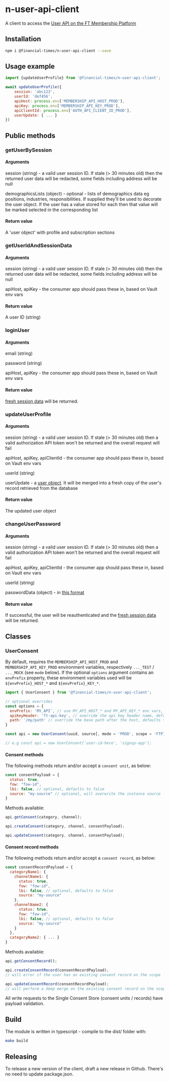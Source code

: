 # n-user-api-client

A client to access the [User API on the FT Membership Platform](https://developer.ft.com/portal/docs-membership-platform-api)

## Installation

```sh
npm i @financial-times/n-user-api-client --save
```

## Usage example

```js
import {updateUserProfile} from '@financial-times/n-user-api-client';

await updateUserProfile({
    session: 'abc123',
    userId: 'def456',
    apiHost: process.env['MEMBERSHIP_API_HOST_PROD'],
    apiKey: process.env['MEMBERSHIP_API_KEY_PROD'],
    apiClientId: process.env['AUTH_API_CLIENT_ID_PROD'],
    userUpdate: { ... }
})

```

## Public methods

### getUserBySession

#### Arguments

session (string) - a valid user session ID. If stale (> 30 minutes old) then the returned user data will be redacted, some fields including address will be null

demographicsLists (object) - optional - lists of demographics data eg positions, industries, responsibilities. If supplied they'll be used to decorate the user object. If the user has a value stored for each then that value will be marked selected in the corresponding list

#### Return value

A 'user object' with profile and subscription sections

### getUserIdAndSessionData

#### Arguments

session (string) - a valid user session ID. If stale (> 30 minutes old) then the returned user data will be redacted, some fields including address will be null

apiHost, apiKey - the consumer app should pass these in, based on Vault env vars

#### Return value

A user ID (string)

### loginUser
#### Arguments

email (string)

password (string)

apiHost, apiKey - the consumer app should pass these in, based on Vault env vars


#### Return value

[fresh session data](https://developer.ft.com/portal/docs-membership-platform-api-post-login) will be returned.


### updateUserProfile

#### Arguments

session (string) - a valid user session ID. If stale (> 30 minutes old) then a valid authorization API token won't be returned and the overall request will fail

apiHost, apiKey, apiClientId - the consumer app should pass these in, based on Vault env vars

userId (string)

userUpdate - a [user object](https://developer.ft.com/portal/docs-membership-platform-api-user-profile-request-resource). It will be merged into a fresh copy of the user's record retrieved from the database

#### Return value

The updated user object

### changeUserPassword

#### Arguments

session (string) - a valid user session ID. If stale (> 30 minutes old) then a valid authorization API token won't be returned and the overall request will fail

apiHost, apiKey, apiClientId - the consumer app should pass these in, based on Vault env vars

userId (string)

passwordData (object) - in [this format](https://developer.ft.com/portal/docs-membership-platform-api-user-api-post-users-userid-credentials-change-password)

#### Return value

If successful, the user will be reauthenticated and the [fresh session data](https://developer.ft.com/portal/docs-membership-platform-api-post-login) will be returned.

## Classes

### UserConsent

By default, requires the `MEMBERSHIP_API_HOST_PROD` and `MEMBERSHIP_API_KEY_PROD` environment variables, respectively `..._TEST` / `..._MOCK` (see `mode` below). If the optional `options` argument contains an `envPrefix` property, these environment variables used will be `${envPrefix}_HOST_*` and `${envPrefix}_KEY_*`.

```js
import { UserConsent } from '@financial-times/n-user-api-client';

// optional overrides
const options = {
  envPrefix: 'MY_API', // use MY_API_HOST_* and MY_API_KEY_* env vars, defaults to MEMBERSHIP_API
  apiKeyHeader: 'ft-api-key', // override the api key header name, defaults to x-api-key
  path: '/my/path' // override the base path after the host, defaults to /consent/users/
}

const api = new UserConsent(uuid, source[, mode = 'PROD', scope = 'FTPINK', options]);

// e.g const api = new UserConsent('user-id-here', 'signup-app');
```

#### Consent methods

The following methods return and/or accept a `consent unit`, as below:

```js
const consentPayload = {
  status: true,
  fow: "fow-id",
  lbi: false, // optional, defaults to false
  source: "my-source" // optional, will overwrite the instance source
}
```

Methods available:

```js
api.getConsent(category, channel);

api.createConsent(category, channel, consentPayload);

api.updateConsent(category, channel, consentPayload);
```

#### Consent record methods

The following methods return and/or accept a `consent record`, as below:

```js
const consentRecordPayload = {
  categoryName1: {
    channelName1: {
      status: true,
      fow: "fow-id",
      lbi: false, // optional, defaults to false
      source: "my-source"
    },
    channelName2: {
      status: true,
      fow: "fow-id",
      lbi: false, // optional, defaults to false
      source: "my-source"
    }
  },
  categoryName2: { ... }
}
```

Methods available:

```js
api.getConsentRecord();

api.createConsentRecord(consentRecordPayload);
// will error if the user has an existing consent record on the scope

api.updateConsentRecord(consentRecordPayload);
// will perform a deep merge on the existing consent record on the scope
```

All write requests to the Single Consent Store (consent units / records) have payload validation.

## Build

The module is written in typescript - compile to the dist/ folder with:

```sh
make build
```

## Releasing

To release a new version of the client, draft a new release in Github. There's no need to update package.json.
